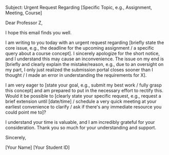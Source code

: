 Subject: Urgent Request Regarding [Specific Topic, e.g., Assignment, Meeting, Course]

Dear Professor Z,

I hope this email finds you well.

I am writing to you today with an urgent request regarding [briefly state the core issue, e.g., the deadline for the upcoming assignment / a specific query about a course concept]. I sincerely apologize for the short notice, and I understand this may cause an inconvenience. The issue on my end is [briefly and clearly explain the mistake/reason, e.g., due to an oversight on my part, I only just realized the submission portal closes sooner than I thought / I made an error in understanding the requirements for X].

I am very eager to [state your goal, e.g., submit my best work / fully grasp this concept] and am prepared to put in the necessary effort to rectify this. Would it be possible to [clearly state your specific request, e.g., request a brief extension until [date/time] / schedule a very quick meeting at your earliest convenience to clarify / ask if there's any immediate resource you could point me to]?

I understand your time is valuable, and I am incredibly grateful for your consideration. Thank you so much for your understanding and support.

Sincerely,

[Your Name]
[Your Student ID]